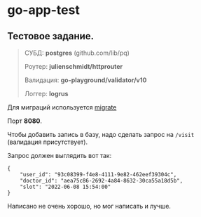# go-app-test

## Тестовое задание.


>СУБД: **postgres** (github.com/lib/pq)
>
>Роутер: **julienschmidt/httprouter**
>
>Валидация: **go-playground/validator/v10**
>
>Логгер: **logrus**


Для миграций используется [migrate]([https://link-url-here.org](https://github.com/golang-migrate/migrate))

Порт **8080**.

Чтобы добавить запись в базу, надо сделать запрос на `/visit` (валидация присутствует).

Запрос должен выглядить вот так:
```
{
    "user_id": "93c08399-f4e8-4111-9e82-462eef39304c",
    "doctor_id": "aea75c86-2692-4a84-8632-30ca55a18d5b",
    "slot": "2022-06-08 15:54:00"
}
```

Написано не очень хорошо, но мог написать и лучше.
